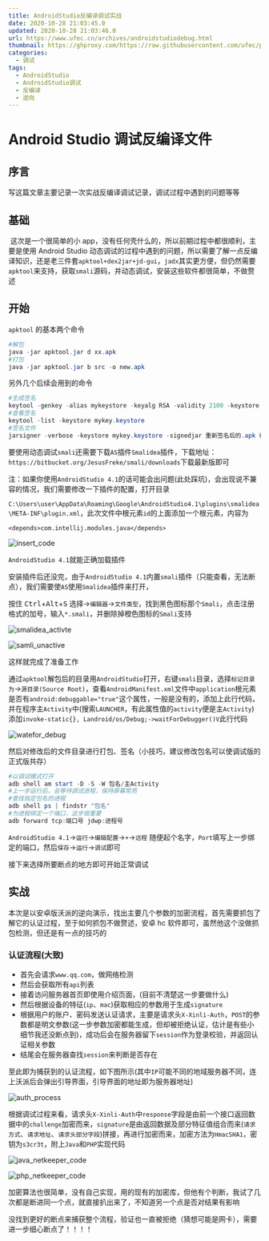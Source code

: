 ```yaml
---
title: AndroidStudio反编译调试实战
date: 2020-10-28 21:03:45.0
updated: 2020-10-28 21:03:46.0
url: https://www.ufec.cn/archives/androidstudiodebug.html
thumbnail: https://ghproxy.com/https://raw.githubusercontent.com/ufec/picGoImg/main/blog/55d8c8954ec2cbec65d4e25a5da63395.webp
categories:
  - 调试
tags:
  - AndroidStudio
  - AndroidStudio调试
  - 反编译
  - 逆向
---
```


# Android Studio 调试反编译文件

## 序言

​ 写这篇文章主要记录一次实战反编译调试记录，调试过程中遇到的问题等等

## 基础

​ 这次是一个很简单的小 app，没有任何壳什么的，所以前期过程中都很顺利，主要是使用 Android Studio 动态调试的过程中遇到的问题，所以需要了解一点反编译知识，还是老三件套`apktool+dex2jar+jd-gui`，`jadx`其实更方便，但仍然需要`apktool`来支持，获取`smali`源码，并动态调试，安装这些软件都很简单，不做赘述

## 开始

`apktool` 的基本两个命令

```powershell
#解包
java -jar apktool.jar d xx.apk
#打包
java -jar apktool.jar b src -o new.apk
```

另外几个后续会用到的命令

```powershell
#生成签名
keytool -genkey -alias mykeystore -keyalg RSA -validity 2100 -keystore mykey.keystore
#查看签名
keytool -list -keystore mykey.keystore
#签名文件
jarsigner -verbose -keystore mykey.keystore -signedjar 重新签名后的.apk 待签名的.apk mykeystore
```

要使用动态调试`smali`还需要下载`AS`插件`Smalidea`插件，下载地址：`https://bitbucket.org/JesusFreke/smali/downloads`下载最新版即可

注：如果你使用`AndroidStudio 4.1`的话可能会出问题(此处踩坑)，会出现说不兼容的情况，我们需要修改一下插件的配置，打开目录

`C:\Users\user\AppData\Roaming\Google\AndroidStudio4.1\plugins\smalidea\META-INF\plugin.xml`，此次文件中根元素`id`的上面添加一个根元素，内容为

`<depends>com.intellij.modules.java</depends>`

![insert_code](https://ghproxy.com/https://raw.githubusercontent.com/ufec/picGoImg/main/blog/6655f08f35a720d382861a1fdc80ad24.webp)

`AndroidStudio 4.1`就能正确加载插件

安装插件后还没完，由于`AndroidStudio 4.1`内置`smali`插件（只能查看，无法断点），我们需要使`AS`使用`Smalidea`插件来打开，

按住 <kbd>Ctrl</kbd>+<kbd>Alt</kbd>+<kbd>S</kbd> 选择->`编辑器`->`文件类型`，找到黑色图标那个`Smali`，点击注册格式的加号，输入`*.smali`，并删除掉橙色图标的`Smali`支持

![smalidea_activte](https://ghproxy.com/https://raw.githubusercontent.com/ufec/picGoImg/main/blog/8657e6ea8dce1d70c696bae5cb488803.webp)

![samli_unactive](https://ghproxy.com/https://raw.githubusercontent.com/ufec/picGoImg/main/blog/5c763c1fecf71c937b70a8597a74fa90.webp)

这样就完成了准备工作

通过`apktool`解包后的目录用`AndroidStudio`打开，右键`smali`目录，选择`标记目录为`->`源目录(Source Root)`，查看`AndroidManifest.xml`文件中`application`根元素是否有`android:debuggable="true"`这个属性，一般是没有的，添加上此行代码，并在程序主`Activity`中(搜索`LAUNCHER`，有此属性值的`activity`便是主`Activity`)添加`invoke-static{}, Landroid/os/Debug;->waitForDebugger()V`此行代码

![watefor_debug](https://ghproxy.com/https://raw.githubusercontent.com/ufec/picGoImg/main/blog/d0734423c57257244bcdb0ec34d2abd9.webp)

然后对修改后的文件目录进行打包、签名（小技巧，建议修改包名可以使调试版的正式版共存）

```powershell
#以调试模式打开
adb shell am start -D -S -W 包名/主Activity
#上一步运行后，会等待调试进程，保持屏幕常亮
#查找指定包名的进程
adb shell ps | findstr "包名"
#为进程绑定一个端口，这步很重要
adb forward tcp:端口号 jdwp:进程号
```

`AndroidStudio 4.1`->`运行`->`编辑配置`->`+`->`远程` 随便起个名字，`Port`填写上一步绑定的端口，然后`保存`->`运行`->`调试`即可

接下来选择所要断点的地方即可开始正常调试

## 实战

本次是以安卓版沃派的逆向演示，找出主要几个参数的加密流程，首先需要抓包了解它的认证过程，至于如何抓包不做赘述，安卓 hc 软件即可，虽然他这个没做抓包检测，但还是有一点的技巧的

### 认证流程(大致)

- 首先会请求`www.qq.com`，做网络检测
- 然后会获取所有`api`列表
- 接着访问服务器首页即使用介绍页面，(目前不清楚这一步要做什么)
- 然后根据设备的特征(`ip`、`mac`)获取相应的参数用于生成`signature`
- 根据用户的账户、密码发送认证请求，主要是请求头`X-Xinli-Auth`，`POST`的参数都是明文参数(这一步参数加密都能生成，但却被拒绝认证，估计是有些小细节我还没断点到)，成功后会在服务器留下`session`作为登录校验，并返回认证相关参数
- 结尾会在服务器查找`session`来判断是否存在

至此即为捕获到的认证流程，如下图所示(其中`IP`可能不同的地域服务器不同，连上沃派后会弹出引导界面，引导界面的地址即为服务器地址)

![auth_process](https://ghproxy.com/https://raw.githubusercontent.com/ufec/picGoImg/main/blog/f3c58346b4d751c32c2a98ded79f21e8.webp)

根据调试过程来看，请求头`X-Xinli-Auth`中`response`字段是由前一个接口返回数据中的`challenge`加密而来，`signature`是由返回数据及部分特征值组合而来(`请求方式`、`请求地址`、`请求头部分字段`)拼接，再进行加密而来，加密方法为`HmacSHA1`，密钥为`s3cr3t`，附上`Java`和`PHP`实现代码

![java_netkeeper_code](https://ghproxy.com/https://raw.githubusercontent.com/ufec/picGoImg/main/blog/799eb1ec25f58ac5aca0396f181f3a81.webp)

![php_netkeeper_code](https://ghproxy.com/https://raw.githubusercontent.com/ufec/picGoImg/main/blog/39bd35c6a4932f8098066922a66ea8a8.webp)

加密算法也很简单，没有自己实现，用的现有的加密库，但他有个判断，我试了几次都是断进同一个点，就直接扒出来了，不知道另一个点是否对结果有影响

没找到更好的断点来捕获整个流程，验证也一直被拒绝（猜想可能是网卡），需要进一步细心断点了！！！！
